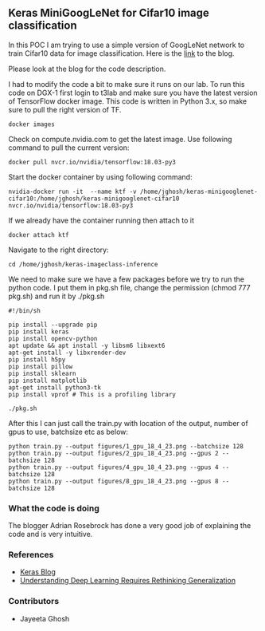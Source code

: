 ## Keras MiniGoogLeNet for Cifar10 image classification ##
In this POC I am trying to use a simple version of GoogLeNet network to train Cifar10 data for image classification. Here is the [link](https://www.pyimagesearch.com/2017/10/30/how-to-multi-gpu-training-with-keras-python-and-deep-learning/) to the blog. 

Please look at the blog for the code description.

 
I had to modify the code a bit to make sure it runs on our lab. To run this code on DGX-1 first login to t3lab and make sure you have the latest version of TensorFlow docker image. This code is written in Python 3.x, so make sure to pull the right version of TF.
```
docker images
``` 
Check on compute.nvidia.com to get the latest image. Use following command to pull the current version:
```
docker pull nvcr.io/nvidia/tensorflow:18.03-py3
```
Start the docker container by using following command:
```
nvidia-docker run -it  --name ktf -v /home/jghosh/keras-minigooglenet-cifar10:/home/jghosh/keras-minigooglenet-cifar10 nvcr.io/nvidia/tensorflow:18.03-py3
```
If we already have the container running then attach to it
```
docker attach ktf
```
Navigate to the right directory:
```
cd /home/jghosh/keras-imageclass-inference
```


We need to make sure we have a few packages before we try to run the python code. I put them in pkg.sh file, change the permission (chmod 777 pkg.sh) and run it by ./pkg.sh
```
#!/bin/sh

pip install --upgrade pip
pip install keras
pip install opencv-python
apt update && apt install -y libsm6 libxext6
apt-get install -y libxrender-dev
pip install h5py
pip install pillow
pip install sklearn
pip install matplotlib
apt-get install python3-tk
pip install vprof # This is a profiling library
```

```
./pkg.sh
```

After this I can just call the train.py with location of the output, number of gpus to use, batchsize etc as below:

```
python train.py --output figures/1_gpu_18_4_23.png --batchsize 128
python train.py --output figures/2_gpu_18_4_23.png --gpus 2 --batchsize 128
python train.py --output figures/4_gpu_18_4_23.png --gpus 4 --batchsize 128
python train.py --output figures/8_gpu_18_4_23.png --gpus 8 --batchsize 128
```


### What the code is doing ###
The blogger Adrian Rosebrock has done a very good job of explaining the code and is very intuitive.

### References ###

* [Keras Blog](https://blog.keras.io/keras-as-a-simplified-interface-to-tensorflow-tutorial.html#multi-gpu-and-distributed-training)
* [Understanding Deep Learning Requires Rethinking Generalization](https://arxiv.org/pdf/1611.03530.pdf)

### Contributors ###
* Jayeeta Ghosh
